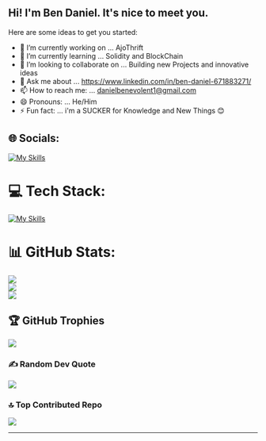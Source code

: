 ## Hi! I'm Ben Daniel. It's nice to meet you.





Here are some ideas to get you started:

- 🔭 I’m currently working on ... AjoThrift 
- 🌱 I’m currently learning ... Solidity and BlockChain
- 👯 I’m looking to collaborate on ... Building new Projects and innovative ideas
- 💬 Ask me about ... https://www.linkedin.com/in/ben-daniel-671883271/
- 📫 How to reach me: ... danielbenevolent1@gmail.com
- 😄 Pronouns: ... He/Him
- ⚡ Fun fact: ... i'm a SUCKER for Knowledge and New Things 😊

## 🌐 Socials:
[![My Skills](https://skillicons.dev/icons?i=instagram,twitter,whatsapp,linkdin)](https://skillicons.dev)

# 💻 Tech Stack:
[![My Skills](https://skillicons.dev/icons?i=js,html,css,express,react,nodejs,nextjs,mongodb,solidity,sass,typescript,tailwind,python,git,fastapi,redux,firebase,mysql)](https://skillicons.dev)
# 📊 GitHub Stats:
![](https://github-readme-stats.vercel.app/api?username=Dhanielgeek&theme=dark&hide_border=false&include_all_commits=false&count_private=false)<br/>
![](https://github-readme-streak-stats.herokuapp.com/?user=Dhanielgeek&theme=dark&hide_border=false)<br/>
![](https://github-readme-stats.vercel.app/api/top-langs/?username=Dhanielgeek&theme=dark&hide_border=false&include_all_commits=false&count_private=false&layout=compact)

## 🏆 GitHub Trophies
![](https://github-profile-trophy.vercel.app/?username=Dhanielgeek&theme=radical&no-frame=false&no-bg=false&margin-w=4)

### ✍️ Random Dev Quote
![](https://quotes-github-readme.vercel.app/api?type=horizontal&theme=radical)

### 🔝 Top Contributed Repo
![](https://github-contributor-stats.vercel.app/api?username=Dhanielgeek&limit=5&theme=dark&combine_all_yearly_contributions=true)

---

<!-- Proudly created with GPRM ( https://gprm.itsvg.in ) -->


